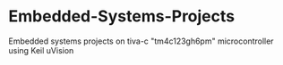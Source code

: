 # Embedded-Systems-Projects
Embedded systems projects on tiva-c "tm4c123gh6pm" microcontroller using Keil uVision
